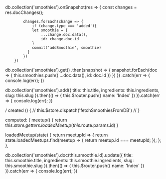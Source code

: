 
<!-- real time hooks  -->
db.collection('smoothies').onSnapshot(res => {
            const changes = res.docChanges();
  
            changes.forEach(change => {
                if (change.type === 'added'){
                let smoothie = {
                    ...change.doc.data(),
                    id: change.doc.id
                }
                commit('addSmoothie', smoothie)
              }
            })
        })

<!-- fetch data from firestore -->
db.collection('smoothies').get()
.then(snapshot => {
    snapshot.forEach(doc => {
        this.smoothies.push({
            ...doc.data(),
            id: doc.id
        }) 
    })
})
.catch(err => {
    console.log(err);
})

<!-- Add data to Firestore -->
db.collection('smoothies').add({
    title: this.title, 
    ingredients: this.ingredients,
    slug: this.slug
}).then(() => {
this.$router.push({ name: 'Index' })
}).catch(err => {
    console.log(err);
})

/   created () {
//     this.$store.dispatch('fetchSmoothiesFromDB')
//   }

computed: {
    meetup() {
      return this.$store.getters.loadedMeetup(this.$route.params.id)
    }

loadedMeetup(state) {
    return meetupId => {
      return state.loadedMeetups.find(meetup => {
        return meetup.id === meetupId;
      });
    };
  },

  db.collection('smoothies').doc(this.smoothie.id).update({
                  title: this.smoothie.title, 
                  ingredients: this.smoothie.ingredients,
                  slug: this.smoothie.slug
              }).then(() => {
                this.$router.push({ name: 'Index' })
              }).catch(err => {
                  console.log(err);
              })